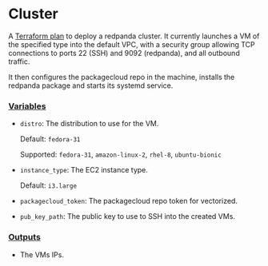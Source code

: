 # Cluster

A [Terraform plan](cluster.tf) to deploy a redpanda cluster. It currently
launches a VM of the specified type into the default VPC, with a security group
allowing TCP connections to ports 22 (SSH) and 9092 (redpanda), and all
outbound traffic.

It then configures the packagecloud repo in the machine, installs the redpanda
package and starts its systemd service.

### [Variables](vars.tf)
- `distro`: The distribution to use for the VM.
  
  Default: `fedora-31`
  
  Supported: `fedora-31`, `amazon-linux-2`, `rhel-8`, `ubuntu-bionic`

- `instance_type`: The EC2 instance type.

  Default: `i3.large`

- `packagecloud_token`: The packagecloud repo token for vectorized.
- `pub_key_path`: The public key to use to SSH into the created VMs.

### [Outputs](outputs.tf)
- The VMs IPs.
